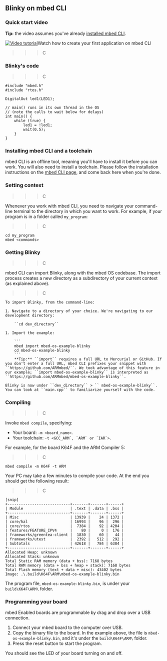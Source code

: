 ## Blinky on mbed CLI

### Quick start video

<span class="tips">**Tip:** the video assumes you've already [installed mbed CLI](#installing-mbed-cli-and-a-toolchain).

<span class="images">[![Video tutorial](http://img.youtube.com/vi/PI1Kq9RSN_Y/0.jpg)](https://www.youtube.com/watch?v=PI1Kq9RSN_Y)<span>Watch how to create your first application on mbed CLI</span></span>

>>> C
>>>

### Blinky's code

>>> C
```
#include "mbed.h"
#include "rtos.h"

DigitalOut led1(LED1);

// main() runs in its own thread in the OS
// (note the calls to wait below for delays)
int main() {
    while (true) {
        led1 = !led1;
        wait(0.5);
    }
}
```
>>>

### Installing mbed CLI and a toolchain

mbed CLI is an offline tool, meaning you'll have to install it before you can work. You will also need to install a toolchain. Please follow the installation instructions on the [mbed CLI page](../dev_tools/cli.md), and come back here when you're done.

### Setting context

>>> C
>>>

Whenever you work with mbed CLI, you need to navigate your command-line terminal to the directory in which you want to work. For example, if your program is in a folder called ``my_program``:

>>> C
```
cd my_program
mbed <commands>
```
>>

### Getting Blinky

>>> C
>>>

mbed CLI can import Blinky, along with the mbed OS codebase. The import process creates a new directory as a subdirectory of your current context (as explained above).

>>> C
```
To import Blinky, from the command-line:

1. Navigate to a directory of your choice. We're navigating to our development directory:

    ``cd dev_directory``

1. Import the example:

    ```
    mbed import mbed-os-example-blinky
    cd mbed-os-example-blinky
    ```
    **Tip:** ``import`` requires a full URL to Mercurial or GitHub. If you don't enter a full URL, mbed CLI prefixes your snippet with ``https://github.com/ARMmbed/``. We took advantage of this feature in our example; ``import mbed-os-example-blinky`` is interpreted as ``https://github.com/ARMmbed/mbed-os-example-blinky``.

Blinky is now under ``dev_directory`` > `` mbed-os-example-blinky``. You can look at ``main.cpp`` to familiarize yourself with the code.
```
>>>

### Compiling

>>> C
>>>

Invoke `mbed compile`, specifying:

* Your board: ``-m <board_name>``.
* Your toolchain: ``-t <GCC_ARM`, `ARM` or `IAR`>``.

For example, for the board K64F and the ARM Compiler 5:

>>> C
```
mbed compile -m K64F -t ARM
```
>>>

Your PC may take a few minutes to compile your code. At the end you should get the following result:

>>> C
```
[snip]
+----------------------------+-------+-------+------+
| Module                     | .text | .data | .bss |
+----------------------------+-------+-------+------+
| Misc                       | 13939 |    24 | 1372 |
| core/hal                   | 16993 |    96 |  296 |
| core/rtos                  |  7384 |    92 | 4204 |
| features/FEATURE_IPV4      |    80 |     0 |  176 |
| frameworks/greentea-client |  1830 |    60 |   44 |
| frameworks/utest           |  2392 |   512 |  292 |
| Subtotals                  | 42618 |   784 | 6384 |
+----------------------------+-------+-------+------+
Allocated Heap: unknown
Allocated Stack: unknown
Total Static RAM memory (data + bss): 7168 bytes
Total RAM memory (data + bss + heap + stack): 7168 bytes
Total Flash memory (text + data + misc): 43402 bytes
Image: .\.build\K64F\ARM\mbed-os-example-blinky.bin             
```
>>>

The program file, ``mbed-os-example-blinky.bin``, is under your ``build\K64F\ARM\`` folder.

### Programming your board

mbed Enabled boards are programmable by drag and drop over a USB connection.

1. Connect your mbed board to the computer over USB.
1. Copy the binary file to the board. In the example above, the file is ``mbed-os-example-blinky.bin``, and it's under the ``build\K64F\ARM\`` folder.
1. Press the reset button to start the program.

You should see the LED of your board turning on and off.
